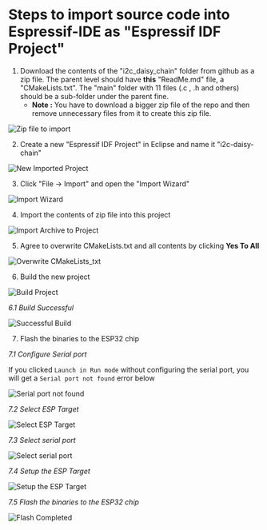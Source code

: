 # Steps to import source code into Espressif-IDE as "Espressif IDF Project"

1.  Download the contents of the "i2c_daisy_chain" folder from github as a zip file. The parent level should have __this__ "ReadMe.md" file, a "CMakeLists.txt". The "main" folder with 11 files (.c , .h and others) should be a sub-folder under the parent fine.
	- __Note :__ You have to download a bigger zip file of the repo and then remove unnecessary files from it to create this zip file.

![Zip file to import](zip%20file%20to%20import.png)

2.  Create a new "Espressif IDF Project" in Eclipse and name it "i2c-daisy-chain"

![New Imported Project](New%20Imported%20Project.png)

3.  Click "File -> Import" and open the "Import Wizard"

![Import Wizard](Import%20Wizard.png)

4.  Import the contents of zip file into this project

![Import Archive to Project](Import%20Archive%20to%20Project.png)

5.  Agree to overwrite CMakeLists.txt and all contents by clicking **Yes To All**

![Overwrite CMakeLists_txt](Overwrite%20CMakeLists_txt.png)

6.  Build the new project

![Build Project](Build%20Project.png)

_6.1 Build Successful_

![Successful Build](Successful%20Build.png)

7.  Flash the binaries to the ESP32 chip

_7.1 Configure Serial port_

If you clicked `Launch in Run mode` without configuring the serial port, you will get a `Serial port not found` error below

![Serial port not found](Serial%20port%20not%20found.png)

_7.2 Select ESP Target_

![Select ESP Target](ESP%20Target.png)

_7.3 Select serial port_

![Select serial port](Select%20serial%20port.png)

_7.4 Setup the ESP Target_

![Setup the ESP Target](Setup%20the%20ESP%20Target.png)

_7.5 Flash the binaries to the ESP32 chip_

![Flash Completed](Flash%20Completed.png)

